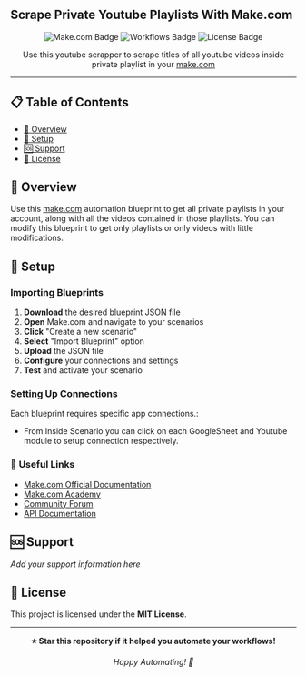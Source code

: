 ## Scrape Private Youtube Playlists With Make.com
<div align="center">
  <img src="https://img.shields.io/badge/Make.com-Automation-6366f1?style=for-the-badge&logo=make&logoColor=white" alt="Make.com Badge">
  <img src="https://img.shields.io/badge/Workflows-Ready--to--Use-00d9ff?style=for-the-badge" alt="Workflows Badge">
  <img src="https://img.shields.io/badge/License-MIT-green?style=for-the-badge" alt="License Badge">
</div>
<p align="center">
  Use this youtube scrapper to scrape titles of all youtube videos inside private playlist in your <a href="https://make.com">make.com</a>
</p>

---

## 📋 Table of Contents
- [🌟 Overview](#-overview)
- [🔧 Setup](#-setup)
- [🆘 Support](#-support)
- [📄 License](#-license)

## 🌟 Overview
Use this [make.com](https://make.com) automation blueprint to get all private playlists in your account, along with all the videos contained in those playlists. You can modify this blueprint to get only playlists or only videos with little modifications.

## 🔧 Setup
### Importing Blueprints
1. **Download** the desired blueprint JSON file
2. **Open** Make.com and navigate to your scenarios
3. **Click** "Create a new scenario"
4. **Select** "Import Blueprint" option
5. **Upload** the JSON file
6. **Configure** your connections and settings
7. **Test** and activate your scenario

### Setting Up Connections
Each blueprint requires specific app connections.:
- From Inside Scenario you can click on each GoogleSheet and Youtube module to setup connection respectively.

### 🔗 **Useful Links**
- [Make.com Official Documentation](https://make.com/en/help)
- [Make.com Academy](https://academy.make.com)
- [Community Forum](https://community.make.com)
- [API Documentation](https://make.com/en/api-documentation)

## 🆘 Support
*Add your support information here*

## 📄 License
This project is licensed under the **MIT License**.

---

<div align="center">
  <p><strong>⭐ Star this repository if it helped you automate your workflows!</strong></p>
  <p><em>Happy Automating! 🚀</em></p>
</div>